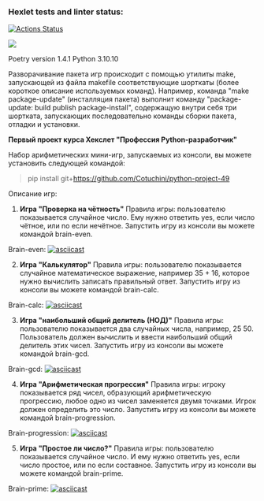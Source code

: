### Hexlet tests and linter status:
[![Actions Status](https://github.com/Cotuchini/python-project-49/workflows/hexlet-check/badge.svg)](https://github.com/Cotuchini/python-project-49/actions)

<a href="https://codeclimate.com/github/Cotuchini/python-project-49/maintainability"><img src="https://api.codeclimate.com/v1/badges/59ba38743763e415d39b/maintainability" /></a>

Poetry version 1.4.1
Python 3.10.10

Разворачивание пакета игр происходит с помощью утилиты make, запускающей из файла makefile соответствующие шорткаты
(более короткое описание используемых команд). 
Например, команда "make package-update" (инсталляция пакета) выполнит команду "package-update: build publish package-install",
содержащую внутри себя три шортката, запускающих последовательно команды сборки пакета, отладки и установки.


**Первый проект курса Хекслет "Профессия Python-разработчик"**

Набор арифметических мини-игр, запускаемых из консоли, вы можете установить следующей командой: 

>pip install git+https://github.com/Cotuchini/python-project-49


Описание игр:
1. **Игра "Проверка на чётность"**
Правила игры: пользователю показывается случайное число. Ему нужно ответить yes, если число чётное, или no если нечётное.
Запустить игру из консоли вы можете командой brain-even.

Brain-even:
[![asciicast](https://asciinema.org/a/cJ6dXGMrwiNZw2xPx5qsA16Ur.svg)](https://asciinema.org/a/cJ6dXGMrwiNZw2xPx5qsA16Ur)

2. **Игра "Калькулятор"**
Правила игры: пользователю показывается случайное математическое выражение, например 35 + 16, которое нужно вычислить записать правильный ответ.
Запустить игру из консоли вы можете командой brain-calc.

Brain-calc:
[![asciicast](https://asciinema.org/a/qRJw3zYvqVGXqGmEK9vnio4xc.svg)](https://asciinema.org/a/qRJw3zYvqVGXqGmEK9vnio4xc)

3. **Игра "наибольший общий делитель (НОД)"** 
Правила игры: пользователю показывается два случайных числа, например, 25 50. Пользователь должен вычислить и ввести наибольший общий делитель этих чисел.
Запустить игру из консоли вы можете командой brain-gcd.

Brain-gcd:
[![asciicast](https://asciinema.org/a/YaJ9wS50UVfFstUVfeLIlG4OF.svg)](https://asciinema.org/a/YaJ9wS50UVfFstUVfeLIlG4OF)

4. **Игра "Арифметическая прогрессия"**
Правила игры: игроку показывается ряд чисел, образующий арифметическую прогрессию, любое одно из чисел заменяется двумя точками. Игрок должен определить это число.
Запустить игру из консоли вы можете командой brain-progression.

Brain-progression:
[![asciicast](https://asciinema.org/a/m01DkqUphzb2XHF4i1jpXNwaV.svg)](https://asciinema.org/a/m01DkqUphzb2XHF4i1jpXNwaV)

5. **Игра "Простое ли число?"**
Правила игры: пользователю показывается случайное число. И ему нужно ответить yes, если число простое, или no если составное.
Запустить игру из консоли вы можете командой brain-prime.

Brain-prime:
[![asciicast](https://asciinema.org/a/y2lpWlaUexvxiiFfjs7s7ZoHZ.svg)](https://asciinema.org/a/y2lpWlaUexvxiiFfjs7s7ZoHZ)
